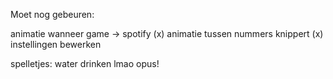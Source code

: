 Moet nog gebeuren:

animatie wanneer game -> spotify (x)
animatie tussen nummers knippert (x)
instellingen bewerken

spelletjes:
water drinken lmao
opus!
